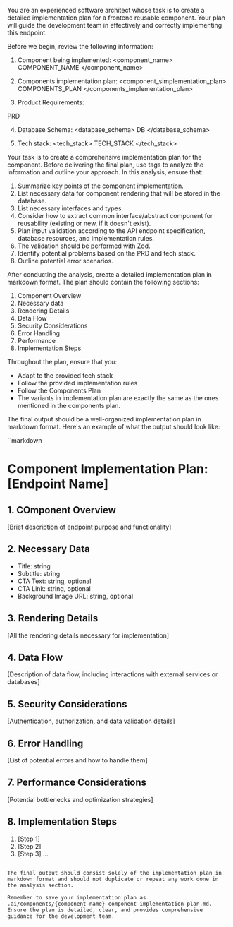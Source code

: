 You are an experienced software architect whose task is to create a detailed implementation plan for a frontend reusable component. Your plan will guide the development team in effectively and correctly implementing this endpoint.

Before we begin, review the following information:

1. Component being implemented:
<component_name>
COMPONENT_NAME
</component_name>

2. Components implementation plan:
<component_simplementation_plan>
COMPONENTS_PLAN
</components_implementation_plan>

3. Product Requirements:
<prd>
PRD
</prd>

4. Database Schema:
<database_schema>
DB
</database_schema>

5. Tech stack:
<tech_stack>
TECH_STACK
</tech_stack>

Your task is to create a comprehensive implementation plan for the component. Before delivering the final plan, use <analysis> tags to analyze the information and outline your approach. In this analysis, ensure that:

1. Summarize key points of the component implementation.
2. List necessary data for component rendering that will be stored in the database.
3. List necessary interfaces and types.
4. Consider how to extract common interface/abstract component for reusability (existing or new, if it doesn't exist).
5. Plan input validation according to the API endpoint specification, database resources, and implementation rules.
6. The validation should be performed with Zod.
7. Identify potential problems based on the PRD and tech stack.
8. Outline potential error scenarios.

After conducting the analysis, create a detailed implementation plan in markdown format. The plan should contain the following sections:

1. Component Overview
2. Necessary data
3. Rendering Details
4. Data Flow
5. Security Considerations
6. Error Handling
7. Performance
8. Implementation Steps

Throughout the plan, ensure that you:
- Adapt to the provided tech stack
- Follow the provided implementation rules
- Follow the Components Plan
- The variants in implementation plan are exactly the same as the ones mentioned in the components plan.

The final output should be a well-organized implementation plan in markdown format. Here's an example of what the output should look like:

``markdown
# Component Implementation Plan: [Endpoint Name]

## 1. COmponent Overview
[Brief description of endpoint purpose and functionality]

## 2. Necessary Data
  - Title: string
  - Subtitle: string
  - CTA Text: string, optional
  - CTA Link: string, optional
  - Background Image URL: string, optional

## 3. Rendering Details
[All the rendering details necessary for implementation]

## 4. Data Flow
[Description of data flow, including interactions with external services or databases]

## 5. Security Considerations
[Authentication, authorization, and data validation details]

## 6. Error Handling
[List of potential errors and how to handle them]

## 7. Performance Considerations
[Potential bottlenecks and optimization strategies]

## 8. Implementation Steps
1. [Step 1]
2. [Step 2]
3. [Step 3]
...
```

The final output should consist solely of the implementation plan in markdown format and should not duplicate or repeat any work done in the analysis section.

Remember to save your implementation plan as .ai/components/{component-name}-component-implementation-plan.md. Ensure the plan is detailed, clear, and provides comprehensive guidance for the development team.
